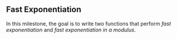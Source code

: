 ## Fast Exponentiation

In this milestone, the goal is to write two functions that perform _fast exponentiation_ and _fast exponentiation in a modulus_.
